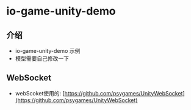# io-game-unity-demo

## 介绍
- io-game-unity-demo 示例
- 模型需要自己修改一下

## WebSocket
- webScoket使用的: [https://github.com/psygames/UnityWebSocket](https://github.com/psygames/UnityWebSocket)